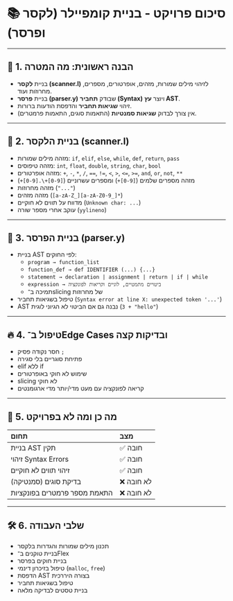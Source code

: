 # 📚 סיכום פרויקט - בניית קומפיילר (לקסר ופרסר)

---

## 🏁 1. הבנה ראשונית: מה המטרה

- בניית **לקסר (scanner.l)** לזיהוי מילים שמורות, מזהים, אופרטורים, מספרים, מחרוזות ועוד.
- בניית **פרסר (parser.y)** שבודק **תחביר (Syntax)** ויוצר **עץ AST**.
- זיהוי **שגיאות תחביר** והדפסת הודעות ברורות.
- אין צורך לבדוק **שגיאות סמנטיות** (התאמות סוגים, התאמות פרמטרים).

---

## 📖 2. בניית הלקסר (scanner.l)

- מזהה מילים שמורות: `if`, `elif`, `else`, `while`, `def`, `return`, `pass`
- מזהה טיפוסים: `int`, `float`, `double`, `string`, `char`, `bool`
- מזהה אופרטורים: `+`, `-`, `*`, `/`, `==`, `!=`, `<`, `>`, `<=`, `>=`, `and`, `or`, `not`, `**`
- מזהה מספרים שלמים (`[0-9]+`) ומספרים עשרוניים (`[0-9]+\.[0-9]+`)
- מזהה מחרוזות (`"..."`)
- מזהה מזהים (`[a-zA-Z_][a-zA-Z0-9_]*`)
- מדווח על תווים לא חוקיים (`Unknown char: ...`)
- עוקב אחרי מספר שורה (`yylineno`)

---

## 📖 3. בניית הפרסר (parser.y)

- בניית AST לפי החוקים:
  - `program → function_list`
  - `function_def → def IDENTIFIER (...) {...}`
  - `statement → declaration | assignment | return | if | while`
  - `expression → ביטויים מתמטיים, לוגיים וקריאות לפונקציה`
  - תמיכה ב־slicing של מחרוזות
- טיפול בשגיאות תחביר (`Syntax error at line X: unexpected token '...'`)
- AST נבנה גם אם הביטוי לא הגיוני לוגית (`3 + "hello"`)

---

## 🔥 4. טיפול ב־Edge Cases ובדיקות קצה

- חסר נקודה פסיק `;`
- פתיחת סוגריים בלי סגירה
- elif ללא if
- שימוש לא חוקי באופרטורים
- slicing לא חוקי
- קריאה לפונקציה עם מעט מדי/יותר מדי ארגומנטים

---

## 🎯 5. מה כן ומה לא בפרויקט

| תחום | מצב |
|:------|:----|
| בניית AST תקין | ✅ חובה |
| זיהוי Syntax Errors | ✅ חובה |
| זיהוי תווים לא חוקיים | ✅ חובה |
| בדיקת סוגים (סמנטיקה) | ❌ לא חובה |
| התאמת מספר פרמטרים בפונקציות | ❌ לא חובה |

---

## 🛠️ 6. שלבי העבודה

- תכנון מילים שמורות והגדרות בלקסר
- בניית טוקנים ב־Flex
- בניית חוקים בפרסר
- טיפול בזיכרון דינמי (`malloc`, `free`)
- הדפסת AST בצורה היררכית
- טיפול בשגיאות תחביר
- בניית טסטים לבדיקה מלאה
